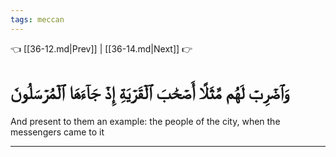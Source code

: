 ```yaml
---
tags: meccan
---
```


👈 [[36-12.md|Prev]] | [[36-14.md|Next]] 👉

# وَٱضۡرِبۡ لَهُم مَّثَلًا أَصۡحَٰبَ ٱلۡقَرۡيَةِ إِذۡ جَآءَهَا ٱلۡمُرۡسَلُونَ

And present to them an example: the people of the city, when the messengers came to it

---

